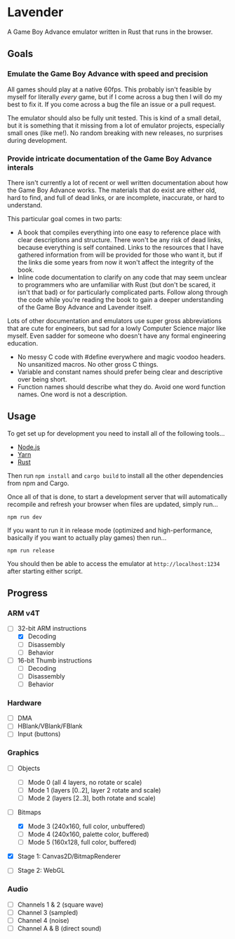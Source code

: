 # Lavender

A Game Boy Advance emulator written in Rust that runs in the browser.

## Goals

### Emulate the Game Boy Advance with speed and precision

All games should play at a native 60fps. This probably isn't feasible by
myself for literally _every_ game, but if I come across a bug then I will do my
best to fix it. If you come across a bug the file an issue or a pull request.

The emulator should also be fully unit tested. This is kind of a small detail,
but it is something that it missing from a lot of emulator projects,
especially small ones (like me!). No random breaking with new releases, no
surprises during development.

### Provide intricate documentation of the Game Boy Advance interals

There isn't currently a lot of recent or well written documentation about how
the Game Boy Advance works. The materials that do exist are either old, hard to
find, and full of dead links, or are incomplete, inaccurate, or hard to
understand.

This particular goal comes in two parts:

-   A book that compiles everything into one easy to reference place
    with clear descriptions and structure. There won't be any risk of dead links,
    because everything is self contained. Links to the resources that I have
    gathered information from will be provided for those who want it, but if the
    links die some years from now it won't affect the integrity of the book.
-   Inline code documentation to clarify on any code that may seem unclear to
    programmers who are unfamiliar with Rust (but don't be scared, it isn't that
    bad) or for particularly complicated parts. Follow along through the
    code while you're reading the book to gain a deeper understanding of the
    Game Boy Advance and Lavender itself.

Lots of other documentation and emulators use super gross abbreviations that
are cute for engineers, but sad for a lowly Computer Science major like myself.
Even sadder for someone who doesn't have any formal engineering education.

-   No messy C code with #define everywhere and magic voodoo headers. No
    unsanitized macros. No other gross C things.
-   Variable and constant names should prefer being clear and descriptive over being short.
-   Function names should describe what they do. Avoid one word function names.
    One word is not a description.

## Usage

To get set up for development you need to install all of the following tools...

-   [Node.js](https://nodejs.org)
-   [Yarn](https://yarnpkg.com)
-   [Rust](https://rustup.rs)

Then run `npm install` and `cargo build` to install all the other dependencies from
npm and Cargo.

Once all of that is done, to start a development server that will automatically
recompile and refresh your browser when files are updated, simply run...

```Shell
npm run dev
```

If you want to run it in release mode (optimized and high-performance, basically
if you want to actually play games) then run...

```Shell
npm run release
```

You should then be able to access the emulator at `http://localhost:1234` after
starting either script.

## Progress

### ARM v4T

-   [ ] 32-bit ARM instructions
    -   [x] Decoding
    -   [ ] Disassembly
    -   [ ] Behavior
-   [ ] 16-bit Thumb instructions
    -   [ ] Decoding
    -   [ ] Disassembly
    -   [ ] Behavior

### Hardware

-   [ ] DMA
-   [ ] HBlank/VBlank/FBlank
-   [ ] Input (buttons)

### Graphics

-   [ ] Objects
    -   [ ] Mode 0 (all 4 layers, no rotate or scale)
    -   [ ] Mode 1 (layers [0..2], layer 2 rotate and scale)
    -   [ ] Mode 2 (layers [2..3], both rotate and scale)
-   [ ] Bitmaps

    -   [x] Mode 3 (240x160, full color, unbuffered)
    -   [ ] Mode 4 (240x160, palette color, buffered)
    -   [ ] Mode 5 (160x128, full color, buffered)

-   [x] Stage 1: Canvas2D/BitmapRenderer
-   [ ] Stage 2: WebGL

### Audio

-   [ ] Channels 1 & 2 (square wave)
-   [ ] Channel 3 (sampled)
-   [ ] Channel 4 (noise)
-   [ ] Channel A & B (direct sound)
